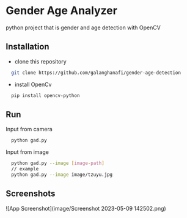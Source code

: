 
# Gender Age Analyzer

python project that is gender and age detection with OpenCV


## Installation

* clone this repository

```bash
  git clone https://github.com/galanghanafi/gender-age-detection
```
* install OpenCv 

```bash
  pip install opencv-python
```

## Run

Input from camera

```bash
  python gad.py
```

Input from image

```bash
  python gad.py --image [image-path]
  // example
  python gad.py --image image/tzuyu.jpg
```


## Screenshots

![App Screenshot](image/Screenshot 2023-05-09 142502.png)


